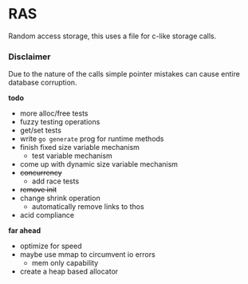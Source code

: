 # RAS

Random access storage, this uses a file for c-like storage calls. 

### Disclaimer
Due to the nature of the calls simple pointer mistakes can cause entire database corruption.

**todo**
* more alloc/free tests
* fuzzy testing operations
* get/set tests
* write `go generate` prog for runtime methods 
* finish fixed size variable mechanism
    * test variable mechanism
* come up with dynamic size variable mechanism
* ~~concurrency~~
    * add race tests
* ~~remove init~~
* change shrink operation
    * automatically remove links to thos
* acid compliance

**far ahead**
* optimize for speed
* maybe use mmap to circumvent io errors
    * mem only capability
* create a heap based allocator